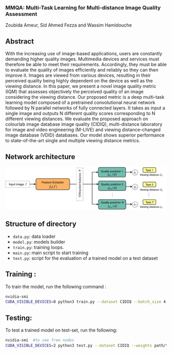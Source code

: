 ### MMQA: Multi-Task Learning for Multi-distance Image Quality Assessment
Zoubida Ameur, Sid Ahmed Fezza and Wassim Hamidouche


## Abstract
With the increasing use of image-based applications, users are constantly demanding higher quality images. Multimedia devices and services must therefore be able to meet their requirements. Accordingly, they must be able to evaluate the quality of images efficiently and reliably so they can then improve it. Images are viewed from various devices, resulting in their perceived quality being highly dependent on the device as well as the viewing distance. In this paper, we present a novel image quality metric (IQM) that assesses objectively the perceived quality of an image considering the viewing distance. Our proposed metric is a deep multi-task learning model composed of a pretrained convolutional neural network followed by N parallel networks of fully connected layers. It takes as input a single image and outputs N different quality scores corresponding to N
different viewing distances. We evaluate the proposed approach on colourlab image database image quality (CIDIQ), multi-distance laboratory for image and video engineering (M-LIVE) and viewing distance-changed image database (VDID) databases. Our model shows superior performance to state-of-the-art single and multiple viewing distance metrics.

## Network architecture

![](MMQA.png)


## Structure of directory
- `data.py`: data loader
- `model.py`: models builder
- `train.py`: training loops.
- `main.py`: main script to start training
- `test.py`: script for the evaluation of a trained model on a test dataset


## Training : 
To train the model, run the following command :
```bash
nvidia-smi 
CUDA_VISIBLE_DEVICES=0 python3 train.py --dataset CIDIQ --batch_size 4 --epochs 30
```
## Testing:
To test a trained model on test-set, run the following:
```bash
nvidia-smi  #to see free nodes 
CUDA_VISIBLE_DEVICES=2 python3 test.py --dataset CIDIQ --weights path/to/pretrained/model --num_patches 4
```

